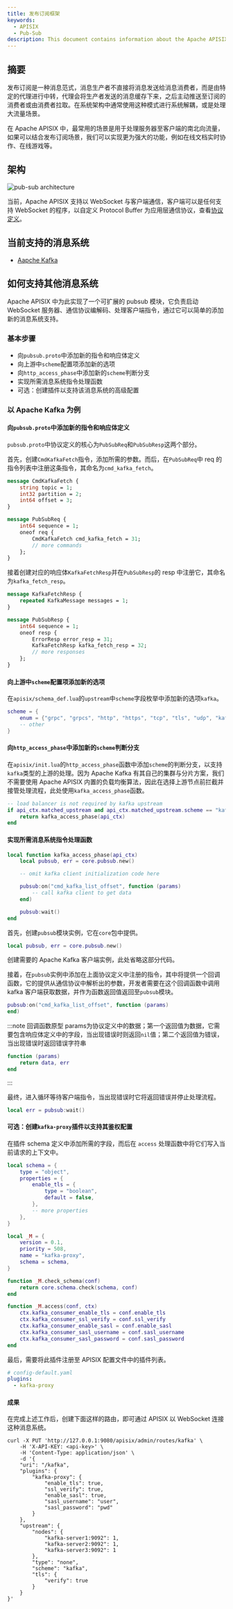 ```yaml
---
title: 发布订阅框架
keywords:
  - APISIX
  - Pub-Sub
description: This document contains information about the Apache APISIX pub-sub framework.
---
```


<!--
#
# Licensed to the Apache Software Foundation (ASF) under one or more
# contributor license agreements.  See the NOTICE file distributed with
# this work for additional information regarding copyright ownership.
# The ASF licenses this file to You under the Apache License, Version 2.0
# (the "License"); you may not use this file except in compliance with
# the License.  You may obtain a copy of the License at
#
#     http://www.apache.org/licenses/LICENSE-2.0
#
# Unless required by applicable law or agreed to in writing, software
# distributed under the License is distributed on an "AS IS" BASIS,
# WITHOUT WARRANTIES OR CONDITIONS OF ANY KIND, either express or implied.
# See the License for the specific language governing permissions and
# limitations under the License.
#
-->

## 摘要

发布订阅是一种消息范式，消息生产者不直接将消息发送给消息消费者，而是由特定的代理进行中转，代理会将生产者发送的消息缓存下来，之后主动推送至订阅的消费者或由消费者拉取。在系统架构中通常使用这种模式进行系统解耦，或是处理大流量场景。

在 Apache APISIX 中，最常用的场景是用于处理服务器至客户端的南北向流量，如果可以结合发布订阅场景，我们可以实现更为强大的功能，例如在线文档实时协作、在线游戏等。

## 架构

![pub-sub architecture](../../assets/images/pubsub-architecture.svg)

当前，Apache APISIX 支持以 WebSocket 与客户端通信，客户端可以是任何支持 WebSocket 的程序，以自定义 Protocol Buffer 为应用层通信协议，查看[协议定义](../../../apisix/pubsub.proto)。

## 当前支持的消息系统

- [Aapche Kafka](pubsub/kafka.md)

## 如何支持其他消息系统

Apache APISIX 中为此实现了一个可扩展的 pubsub 模块，它负责启动 WebSocket 服务器、通信协议编解码、处理客户端指令，通过它可以简单的添加新的消息系统支持。

### 基本步骤

- 向`pubsub.proto`中添加新的指令和响应体定义
- 向上游中`scheme`配置项添加新的选项
- 向`http_access_phase`中添加新的`scheme`判断分支
- 实现所需消息系统指令处理函数
- 可选：创建插件以支持该消息系统的高级配置

### 以 Apache Kafka 为例

#### 向`pubsub.proto`中添加新的指令和响应体定义

`pubsub.proto`中协议定义的核心为`PubSubReq`和`PubSubResp`这两个部分。

首先，创建`CmdKafkaFetch`指令，添加所需的参数。而后，在`PubSubReq`中 req 的指令列表中注册这条指令，其命名为`cmd_kafka_fetch`。

```protobuf
message CmdKafkaFetch {
    string topic = 1;
    int32 partition = 2;
    int64 offset = 3;
}

message PubSubReq {
    int64 sequence = 1;
    oneof req {
        CmdKafkaFetch cmd_kafka_fetch = 31;
        // more commands
    };
}
```

接着创建对应的响应体`KafkaFetchResp`并在`PubSubResp`的 resp 中注册它，其命名为`kafka_fetch_resp`。

```protobuf
message KafkaFetchResp {
    repeated KafkaMessage messages = 1;
}

message PubSubResp {
    int64 sequence = 1;
    oneof resp {
        ErrorResp error_resp = 31;
        KafkaFetchResp kafka_fetch_resp = 32;
        // more responses
    };
}
```

#### 向上游中`scheme`配置项添加新的选项

在`apisix/schema_def.lua`的`upstream`中`scheme`字段枚举中添加新的选项`kafka`。

```lua
scheme = {
    enum = {"grpc", "grpcs", "http", "https", "tcp", "tls", "udp", "kafka"},
    -- other
}
```

#### 向`http_access_phase`中添加新的`scheme`判断分支

在`apisix/init.lua`的`http_access_phase`函数中添加`scheme`的判断分支，以支持`kafka`类型的上游的处理。因为 Apache Kafka 有其自己的集群与分片方案，我们不需要使用 Apache APISIX 内置的负载均衡算法，因此在选择上游节点前拦截并接管处理流程，此处使用`kafka_access_phase`函数。

```lua
-- load balancer is not required by kafka upstream
if api_ctx.matched_upstream and api_ctx.matched_upstream.scheme == "kafka" then
    return kafka_access_phase(api_ctx)
end
```

#### 实现所需消息系统指令处理函数

```lua
local function kafka_access_phase(api_ctx)
    local pubsub, err = core.pubsub.new()

    -- omit kafka client initialization code here

    pubsub:on("cmd_kafka_list_offset", function (params)
        -- call kafka client to get data
    end)

    pubsub:wait()
end
```

首先，创建`pubsub`模块实例，它在`core`包中提供。

```lua
local pubsub, err = core.pubsub.new()
```

创建需要的 Apache Kafka 客户端实例，此处省略这部分代码。

接着，在`pubsub`实例中添加在上面协议定义中注册的指令，其中将提供一个回调函数，它的提供从通信协议中解析出的参数，开发者需要在这个回调函数中调用 kafka 客户端获取数据，并作为函数返回值返回至`pubsub`模块。

```lua
pubsub:on("cmd_kafka_list_offset", function (params)
end)
```

:::note 回调函数原型
params为协议定义中的数据；第一个返回值为数据，它需要包含响应体定义中的字段，当出现错误时则返回`nil`值；第二个返回值为错误，当出现错误时返回错误字符串

```lua
function (params)
    return data, err
end
```

:::

最终，进入循环等待客户端指令，当出现错误时它将返回错误并停止处理流程。

```lua
local err = pubsub:wait()
```

#### 可选：创建`kafka-proxy`插件以支持其鉴权配置

在插件 schema 定义中添加所需的字段，而后在 `access` 处理函数中将它们写入当前请求的上下文中。

```lua
local schema = {
    type = "object",
    properties = {
        enable_tls = {
            type = "boolean",
            default = false,
        },
        -- more properties
    },
}

local _M = {
    version = 0.1,
    priority = 508,
    name = "kafka-proxy",
    schema = schema,
}

function _M.check_schema(conf)
    return core.schema.check(schema, conf)
end

function _M.access(conf, ctx)
    ctx.kafka_consumer_enable_tls = conf.enable_tls
    ctx.kafka_consumer_ssl_verify = conf.ssl_verify
    ctx.kafka_consumer_enable_sasl = conf.enable_sasl
    ctx.kafka_consumer_sasl_username = conf.sasl_username
    ctx.kafka_consumer_sasl_password = conf.sasl_password
end
```

最后，需要将此插件注册至 APISIX 配置文件中的插件列表。

```yaml
# config-default.yaml
plugins:
  - kafka-proxy
```

#### 成果

在完成上述工作后，创建下面这样的路由，即可通过 APISIX 以 WebSocket 连接这种消息系统。

```shell
curl -X PUT 'http://127.0.0.1:9080/apisix/admin/routes/kafka' \
    -H 'X-API-KEY: <api-key>' \
    -H 'Content-Type: application/json' \
    -d '{
    "uri": "/kafka",
    "plugins": {
        "kafka-proxy": {
            "enable_tls": true,
            "ssl_verify": true,
            "enable_sasl": true,
            "sasl_username": "user",
            "sasl_password": "pwd"
        }
    },
    "upstream": {
        "nodes": {
            "kafka-server1:9092": 1,
            "kafka-server2:9092": 1,
            "kafka-server3:9092": 1
        },
        "type": "none",
        "scheme": "kafka",
        "tls": {
            "verify": true
        }
    }
}'
```
